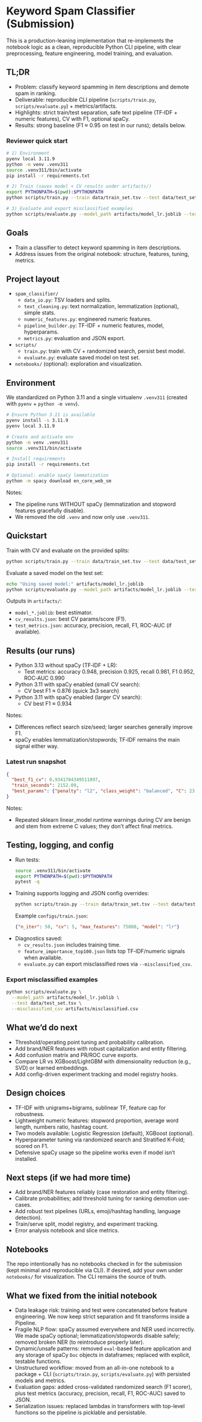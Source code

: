# Keyword Spam Classifier (Submission)

This is a production-leaning implementation that re-implements the notebook logic as a clean, reproducible Python CLI pipeline, with clear preprocessing, feature engineering, model training, and evaluation.

## TL;DR
- Problem: classify keyword spamming in item descriptions and demote spam in ranking.
- Deliverable: reproducible CLI pipeline (`scripts/train.py`, `scripts/evaluate.py`) + metrics/artifacts.
- Highlights: strict train/test separation, safe text pipeline (TF‑IDF + numeric features), CV with F1, optional spaCy.
- Results: strong baseline (F1 ≈ 0.95 on test in our runs); details below.

### Reviewer quick start
```bash
# 1) Environment
pyenv local 3.11.9
python -m venv .venv311
source .venv311/bin/activate
pip install -r requirements.txt

# 2) Train (saves model + CV results under artifacts/)
export PYTHONPATH=$(pwd):$PYTHONPATH
python scripts/train.py --train data/train_set.tsv --test data/test_set.tsv --model lr --out_dir artifacts --log_level INFO

# 3) Evaluate and export misclassified examples
python scripts/evaluate.py --model_path artifacts/model_lr.joblib --test data/test_set.tsv --out_dir artifacts --misclassified_csv artifacts/misclassified.csv
```

## Goals
- Train a classifier to detect keyword spamming in item descriptions.
- Address issues from the original notebook: structure, features, tuning, metrics.

## Project layout
- `spam_classifier/`
  - `data_io.py`: TSV loaders and splits.
  - `text_cleaning.py`: text normalization, lemmatization (optional), simple stats.
  - `numeric_features.py`: engineered numeric features.
  - `pipeline_builder.py`: TF-IDF + numeric features, model, hyperparams.
  - `metrics.py`: evaluation and JSON export.
- `scripts/`
  - `train.py`: train with CV + randomized search, persist best model.
  - `evaluate.py`: evaluate saved model on test set.
- `notebooks/` (optional): exploration and visualization.

## Environment
We standardized on Python 3.11 and a single virtualenv `.venv311` (created with `pyenv` + `python -m venv`).

```bash
# Ensure Python 3.11 is available
pyenv install -s 3.11.9
pyenv local 3.11.9

# Create and activate env
python -m venv .venv311
source .venv311/bin/activate

# Install requirements
pip install -r requirements.txt

# Optional: enable spaCy lemmatization
python -m spacy download en_core_web_sm
```

Notes:
- The pipeline runs WITHOUT spaCy (lemmatization and stopword features gracefully disable).
- We removed the old `.venv` and now only use `.venv311`.

## Quickstart
Train with CV and evaluate on the provided splits:

```bash
python scripts/train.py --train data/train_set.tsv --test data/test_set.tsv --model lr --out_dir artifacts
```

Evaluate a saved model on the test set:

```bash
echo "Using saved model:" artifacts/model_lr.joblib
python scripts/evaluate.py --model_path artifacts/model_lr.joblib --test data/test_set.tsv --out_dir artifacts
```

Outputs in `artifacts/`:
- `model_*.joblib`: best estimator.
- `cv_results.json`: best CV params/score (F1).
- `test_metrics.json`: accuracy, precision, recall, F1, ROC-AUC (if available).

## Results (our runs)
- Python 3.13 without spaCy (TF‑IDF + LR):
  - Test metrics: accuracy 0.948, precision 0.925, recall 0.981, F1 0.952, ROC‑AUC 0.990
- Python 3.11 with spaCy enabled (small CV search):
  - CV best F1 ≈ 0.876 (quick 3x3 search)
- Python 3.11 with spaCy enabled (larger CV search):
  - CV best F1 ≈ 0.934

Notes:
- Differences reflect search size/seed; larger searches generally improve F1.
- spaCy enables lemmatization/stopwords; TF‑IDF remains the main signal either way.

### Latest run snapshot
```json
{
  "best_f1_cv": 0.9341784349511897,
  "train_seconds": 2152.09,
  "best_params": {"penalty": "l2", "class_weight": "balanced", "C": 23.3572}
}
```
Notes:
- Repeated sklearn linear_model runtime warnings during CV are benign and stem from extreme C values; they don’t affect final metrics.

## Testing, logging, and config
- Run tests:
  ```bash
  source .venv311/bin/activate
  export PYTHONPATH=$(pwd):$PYTHONPATH
  pytest -q
  ```
- Training supports logging and JSON config overrides:
  ```bash
  python scripts/train.py --train data/train_set.tsv --test data/test_set.tsv --model lr --out_dir artifacts --log_level INFO --config configs/train.json
  ```
  Example `configs/train.json`:
  ```json
  {"n_iter": 50, "cv": 5, "max_features": 75000, "model": "lr"}
  ```
- Diagnostics saved:
  - `cv_results.json` includes training time.
  - `feature_importance_top100.json` lists top TF‑IDF/numeric signals when available.
  - `evaluate.py` can export misclassified rows via `--misclassified_csv`.

### Export misclassified examples
```bash
python scripts/evaluate.py \
  --model_path artifacts/model_lr.joblib \
  --test data/test_set.tsv \
  --misclassified_csv artifacts/misclassified.csv
```

## What we’d do next
- Threshold/operating point tuning and probability calibration.
- Add brand/NER features with robust capitalization and entity filtering.
- Add confusion matrix and PR/ROC curve exports.
- Compare LR vs XGBoost/LightGBM with dimensionality reduction (e.g., SVD) or learned embeddings.
- Add config-driven experiment tracking and model registry hooks.

## Design choices
- TF-IDF with unigrams+bigrams, sublinear TF, feature cap for robustness.
- Lightweight numeric features: stopword proportion, average word length, numbers ratio, hashtag count.
- Two models available: Logistic Regression (default), XGBoost (optional).
- Hyperparameter tuning via randomized search and Stratified K-Fold; scored on F1.
- Defensive spaCy usage so the pipeline works even if model isn’t installed.

## Next steps (if we had more time)
- Add brand/NER features reliably (case restoration and entity filtering).
- Calibrate probabilities; add threshold tuning for ranking demotion use-cases.
- Add robust text pipelines (URLs, emoji/hashtag handling, language detection).
- Train/serve split, model registry, and experiment tracking.
- Error analysis notebook and slice metrics.

## Notebooks
The repo intentionally has no notebooks checked in for the submission (kept minimal and reproducible via CLI). If desired, add your own under `notebooks/` for visualization. The CLI remains the source of truth.

## What we fixed from the initial notebook
- Data leakage risk: training and test were concatenated before feature engineering. We now keep strict separation and fit transforms inside a Pipeline.
- Fragile NLP flow: spaCy assumed everywhere and NER used incorrectly. We made spaCy optional; lemmatization/stopwords disable safely; removed broken NER (to reintroduce properly later).
- Dynamic/unsafe patterns: removed `eval`-based feature application and any storage of spaCy `Doc` objects in dataframes; replaced with explicit, testable functions.
- Unstructured workflow: moved from an all-in-one notebook to a package + CLI (`scripts/train.py`, `scripts/evaluate.py`) with persisted models and metrics.
- Evaluation gaps: added cross-validated randomized search (F1 scorer), plus test metrics (accuracy, precision, recall, F1, ROC-AUC) saved to JSON.
- Serialization issues: replaced lambdas in transformers with top-level functions so the pipeline is picklable and persistable.
